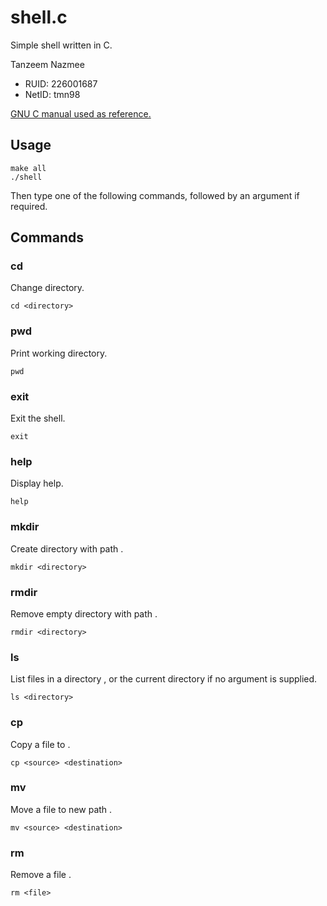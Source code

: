 # shell.c

Simple shell written in C. 

Tanzeem Nazmee
* RUID: 226001687
* NetID: tmn98

[GNU C manual used as reference.](https://www.gnu.org/software/libc/manual/html_node/Accessing-Directories.html)

## Usage

```
make all
./shell
```

Then type one of the following commands, followed by an argument if required.

## Commands

### cd
Change directory.

```
cd <directory>
```

### pwd
Print working directory.

```
pwd
```

### exit
Exit the shell.

```
exit
```

### help
Display help.

```
help
```

### mkdir
Create directory with path <DIRECTORY>.

```
mkdir <directory>
```

### rmdir
Remove empty directory with path <DIRECTORY>.

```
rmdir <directory>
```

### ls
List files in a directory <DIRECTORY>, or the current directory if no argument is supplied.

```
ls <directory>
```

### cp
Copy a file <SOURCE> to <DESTINATION>.

```
cp <source> <destination>
```

### mv
Move a file <SOURCE> to new path <DESTINATION>.

```
mv <source> <destination>
```

### rm
Remove a file <FILE>.

```
rm <file>
```
